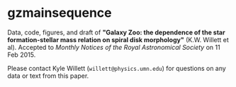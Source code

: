 gzmainsequence
===============

Data, code, figures, and draft of **"Galaxy Zoo: the dependence of the star formation-stellar mass relation on spiral disk morphology"** (K.W. Willett et al). Accepted to *Monthly Notices of the Royal Astronomical Society* on 11 Feb 2015. 

Please contact Kyle Willett (```willett@physics.umn.edu```) for questions on any data or text from this paper.
